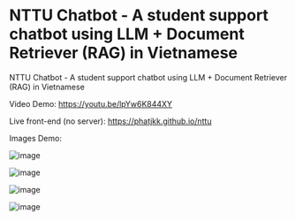 # NTTU Chatbot - A student support chatbot using LLM + Document Retriever (RAG) in Vietnamese
NTTU Chatbot - A student support chatbot using LLM + Document Retriever (RAG) in Vietnamese

Video Demo:
https://youtu.be/lpYw6K844XY

Live front-end (no server):
https://phatjkk.github.io/nttu


Images Demo:

![image](https://github.com/phatjkk/nttu-chatbot/assets/48487157/c3e0febd-b723-4178-80ca-4e842b8761e7)

![image](https://github.com/phatjkk/nttu-chatbot/assets/48487157/9a92209e-55d8-4b2e-9c9a-6aa1472ba91b)

![image](https://github.com/phatjkk/nttu-chatbot/assets/48487157/1ce43443-23df-4918-aeb7-723c8bc8d51b)

![image](https://github.com/phatjkk/nttu-chatbot/assets/48487157/0020f2f6-1709-4549-a4ae-42cfd95c794b)
